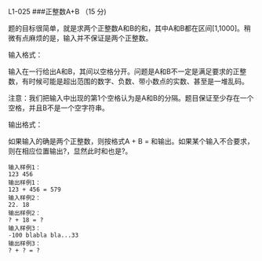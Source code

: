 L1-025 
###正整数A+B （15 分)

题的目标很简单，就是求两个正整数A和B的和，其中A和B都在区间[1,1000]。稍微有点麻烦的是，输入并不保证是两个正整数。

输入格式：

输入在一行给出A和B，其间以空格分开。问题是A和B不一定是满足要求的正整数，有时候可能是超出范围的数字、负数、带小数点的实数、甚至是一堆乱码。

注意：我们把输入中出现的第1个空格认为是A和B的分隔。题目保证至少存在一个空格，并且B不是一个空字符串。

输出格式：

如果输入的确是两个正整数，则按格式A + B = 和输出。如果某个输入不合要求，则在相应位置输出?，显然此时和也是?。

```
输入样例1：
123 456
输出样例1：
123 + 456 = 579
输入样例2：
22. 18
输出样例2：
? + 18 = ?
输入样例3：
-100 blabla bla...33
输出样例3：
? + ? = ?
```